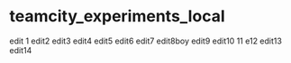 # teamcity_experiments_local
edit 1
edit2
edit3
edit4
edit5
edit6
edit7
edit8boy
edit9
edit10
11
e12
edit13
edit14
